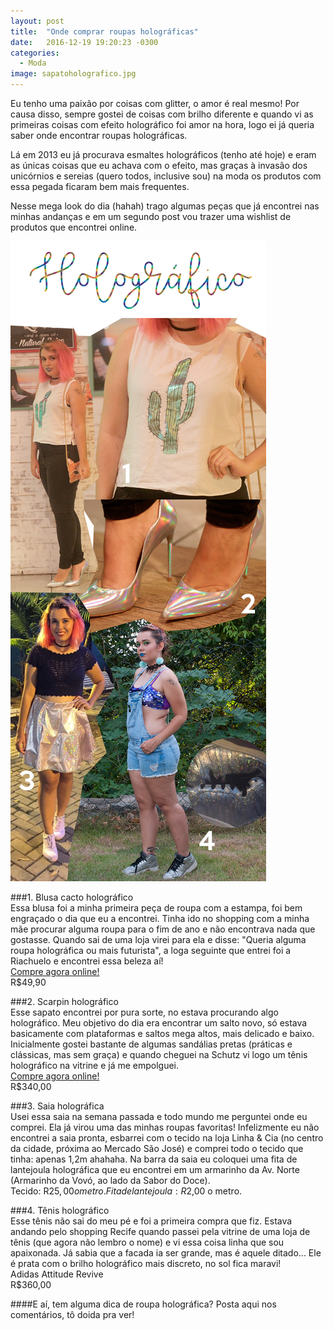```yaml
---
layout: post
title:  "Onde comprar roupas holográficas"
date:   2016-12-19 19:20:23 -0300
categories:
  - Moda
image: sapatoholografico.jpg
---
```


Eu tenho uma paixão por coisas com glitter, o amor é real mesmo! Por causa disso, sempre gostei de coisas com brilho diferente e quando vi as primeiras coisas com efeito holográfico foi amor na hora, logo ei já queria saber onde encontrar roupas holográficas.

Lá em 2013 eu já procurava esmaltes holográficos (tenho até hoje) e eram as únicas coisas que eu achava com o efeito, mas graças à invasão dos unicórnios e sereias (quero todos, inclusive sou) na moda os produtos com essa pegada ficaram bem mais frequentes. 

Nesse mega look do dia (hahah) trago algumas peças que já encontrei nas minhas andanças e em um segundo post vou trazer uma wishlist de produtos que encontrei online.

![roupas holográficas](assets/images/posts/roupasholograficas.jpg)

###1. Blusa cacto holográfico  
Essa blusa foi a minha primeira peça de roupa com a estampa, foi bem engraçado o dia que eu a encontrei. Tinha ido no shopping com a minha mãe procurar alguma roupa para o fim de ano e não encontrava nada que gostasse. Quando sai de uma loja virei para ela e disse: "Queria alguma roupa holográfica ou mais futurista", a loga seguinte que entrei foi a Riachuelo e encontrei essa beleza aí!  
[Compre agora online!](http://www.riachuelo.com.br/produto/natal-2016/pool-street/feminino/blusas-camisetas/regata-branca-cacto/12200)  
R$49,90

###2. Scarpin holográfico  
Esse sapato encontrei por pura sorte, no estava procurando algo holográfico. Meu objetivo do dia era encontrar um salto novo, só estava basicamente com plataformas e saltos mega altos, mais delicado e baixo. Inicialmente gostei bastante de algumas sandálias pretas (práticas e clássicas, mas sem graça) e quando cheguei na Schutz vi logo um tênis holográfico na vitrine e já me empolguei.  
[Compre agora online!](https://www.schutz.com.br/store/sapatos/scarpins/scarpin-trim-holografic/p/2023600010014U)  
R$340,00

###3. Saia holográfica  
Usei essa saia na semana passada e todo mundo me perguntei onde eu comprei. Ela já virou uma das minhas roupas favoritas! Infelizmente eu não encontrei a saia pronta, esbarrei com o tecido na loja Linha & Cia (no centro da cidade, próxima ao Mercado São José) e comprei todo o tecido que tinha: apenas 1,2m ahahaha. Na barra da saia eu coloquei uma fita de lantejoula holográfica que eu encontrei em um armarinho da Av. Norte (Armarinho da Vovó, ao lado da Sabor do Doce).  
Tecido: R$25,00 o metro.  
Fita de lantejoula: R$2,00 o metro.

###4. Tênis holográfico  
Esse tênis não sai do meu pé e foi a primeira compra que fiz. Estava andando pelo shopping Recife quando passei pela vitrine de uma loja de tênis (que agora não lembro o nome) e vi essa coisa linha que sou apaixonada. Já sabia que a facada ia ser grande, mas é aquele ditado... Ele é prata com o brilho holográfico mais discreto, no sol fica maravi!  
Adidas Attitude Revive  
R$360,00

####E aí, tem alguma dica de roupa holográfica? Posta aqui nos comentários, tô doida pra ver! 
